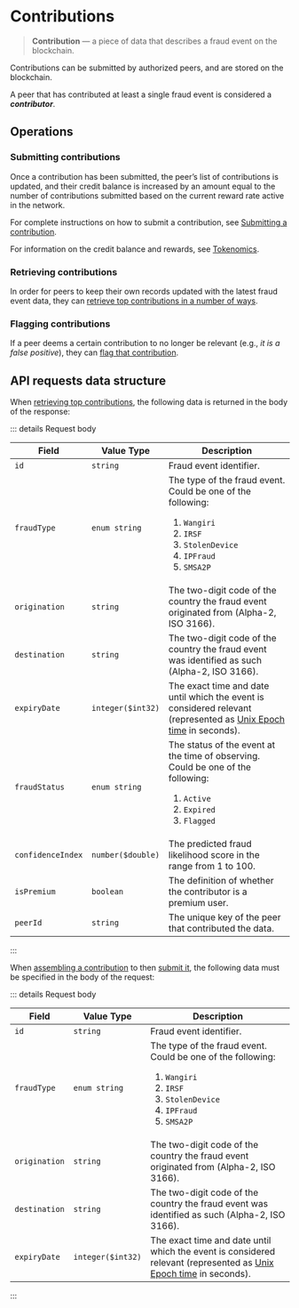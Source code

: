 # Contributions

> **Contribution** — a piece of data that describes a fraud event on the blockchain.

Contributions can be submitted by authorized peers, and are stored on the blockchain.

A peer that has contributed at least a single fraud event is considered a **_contributor_**.

## Operations

### Submitting contributions

Once a contribution has been submitted, the peer’s list of contributions is updated, and their credit balance is increased by an amount equal to the number of contributions submitted based on the current reward rate active in the network.

For complete instructions on how to submit a contribution, see [Submitting a contribution](../tutorials/submitting-a-contribution.md).

For information on the credit balance and rewards, see [Tokenomics](./tokenomics.md).

### Retrieving contributions

In order for peers to keep their own records updated with the latest fraud event data, they can [retrieve top contributions in a number of ways](../tutorials/retrieving-top-contributions.md).

### Flagging contributions

If a peer deems a certain contribution to no longer be relevant (e.g., _it is a false positive_), they can [flag that contribution](../tutorials/flagging-a-contribution.md).

## API requests data structure

When [retrieving top contributions](../api-specification/contribution-controller/retrieving-top-contributions.md), the following data is returned in the body of the response:

::: details Request body

| Field | Value Type | Description |
| --- | --- | --- |
| `id` | `string` | Fraud event identifier. |
| `fraudType` | `enum string` | The type of the fraud event. <br> Could be one of the following: <ol><li>`Wangiri`</li><li>`IRSF`</li><li>`StolenDevice`</li><li>`IPFraud`</li><li>`SMSA2P`</li></ol> |
| `origination` | `string` | The two-digit code of the country the fraud event originated from (Alpha-2, ISO 3166). |
| `destination` | `string` | The two-digit code of the country the fraud event was identified as such (Alpha-2, ISO 3166). |
| `expiryDate` | `integer($int32)` | The exact time and date until which the event is considered relevant (represented as [Unix Epoch time](https://www.epochconverter.com/clock) in seconds). |
| `fraudStatus` | `enum string` | The status of the event at the time of observing. <br> Could be one of the following: <ol><li>`Active`</li><li>`Expired`</li><li>`Flagged`</li></ol> |
| `confidenceIndex` | `number($double)` | The predicted fraud likelihood score in the range from 1 to 100. |
| `isPremium` | `boolean` | The definition of whether the contributor is a premium user. |
| `peerId` | `string` | The unique key of the peer that contributed the data. |

:::

When [assembling a contribution](../api-specification/contribution-controller/assembling-a-contribution.md) to then [submit it](../api-specification/contribution-controller/submitting-a-contribution.md), the following data must be specified in the body of the request:

::: details Request body

| Field | Value Type | Description |
| --- | --- | --- |
| `id` | `string` | Fraud event identifier. |
| `fraudType` | `enum string` | The type of the fraud event. <br> Could be one of the following: <ol><li>`Wangiri`</li><li>`IRSF`</li><li>`StolenDevice`</li><li>`IPFraud`</li><li>`SMSA2P`</li></ol> |
| `origination` | `string` | The two-digit code of the country the fraud event originated from (Alpha-2, ISO 3166). |
| `destination` | `string` | The two-digit code of the country the fraud event was identified as such (Alpha-2, ISO 3166). |
| `expiryDate` | `integer($int32)` | The exact time and date until which the event is considered relevant (represented as [Unix Epoch time](https://www.epochconverter.com/clock) in seconds). |

:::
